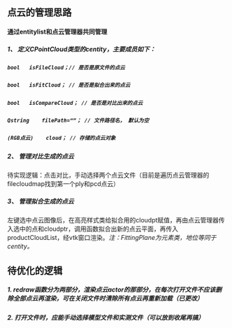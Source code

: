 ## 点云的管理思路

#### 通过entitylist和点云管理器共同管理

##### 1、 定义CPointCloud类型的centity，主要成员如下：

##### 		`bool	isFileCloud；// 是否是原文件的点云`

##### 		`bool	isFitCloud； // 是否是拟合出来的点云`

##### 		`bool	isCompareCloud； // 是否是对比出来的点云`

##### 		`Qstring	filePath=“”； // 文件路径名， 默认为空`

##### 		`(RGB点云)	cloud； // 存储的点云对象`

##### 2、 管理对比生成的点云

待实现逻辑：点击对比，手动选择两个点云文件（目前是遍历点云管理器的filecloudmap找到第一个ply和pcd点云）

##### 3、 管理拟合生成的点云

左键选中点云图像后，在高亮样式类给拟合用的cloudpt赋值，再由点云管理器传入选中的点和cloudptr，调用函数拟合出新的点云平面，再传入productCloudList，经vtk窗口渲染。*注：FittingPlane为元素类，地位等同于centity。*



## 待优化的逻辑

##### 1.	redraw函数分为两部分，渲染点云actor的那部分，在每次打开文件不应该删除全部点云再渲染，可在关闭文件时清除所有点云再重新加载（*已更改*）

##### 2.   打开文件时，应能手动选择模型文件和实测文件（可以放到收尾再搞）







